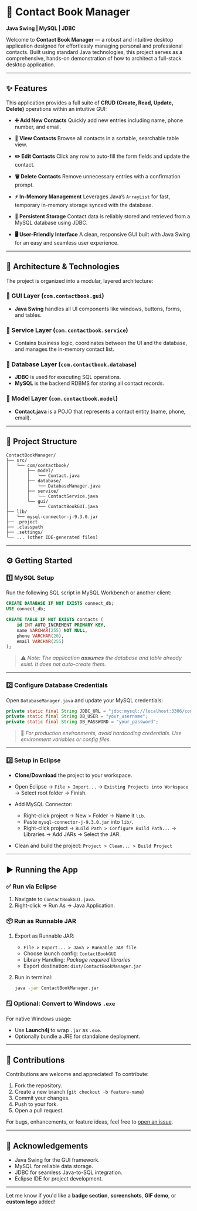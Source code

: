 # 📒 Contact Book Manager

**Java Swing | MySQL | JDBC**

Welcome to **Contact Book Manager** — a robust and intuitive desktop application designed for effortlessly managing personal and professional contacts. Built using standard Java technologies, this project serves as a comprehensive, hands-on demonstration of how to architect a full-stack desktop application.

---

## ✨ Features

This application provides a full suite of **CRUD (Create, Read, Update, Delete)** operations within an intuitive GUI:

* **➕ Add New Contacts**
  Quickly add new entries including name, phone number, and email.

* **👀 View Contacts**
  Browse all contacts in a sortable, searchable table view.

* **✏️ Edit Contacts**
  Click any row to auto-fill the form fields and update the contact.

* **🗑️ Delete Contacts**
  Remove unnecessary entries with a confirmation prompt.

* **⚡ In-Memory Management**
  Leverages Java’s `ArrayList` for fast, temporary in-memory storage synced with the database.

* **💾 Persistent Storage**
  Contact data is reliably stored and retrieved from a MySQL database using JDBC.

* **🖥️ User-Friendly Interface**
  A clean, responsive GUI built with Java Swing for an easy and seamless user experience.

---

## 🧱 Architecture & Technologies

The project is organized into a modular, layered architecture:

### 🔹 GUI Layer (`com.contactbook.gui`)

* **Java Swing** handles all UI components like windows, buttons, forms, and tables.

### 🔹 Service Layer (`com.contactbook.service`)

* Contains business logic, coordinates between the UI and the database, and manages the in-memory contact list.

### 🔹 Database Layer (`com.contactbook.database`)

* **JDBC** is used for executing SQL operations.
* **MySQL** is the backend RDBMS for storing all contact records.

### 🔹 Model Layer (`com.contactbook.model`)

* **Contact.java** is a POJO that represents a contact entity (name, phone, email).

---

## 📁 Project Structure

```plaintext
ContactBookManager/
├── src/
│   └── com/contactbook/
│       ├── model/
│       │   └── Contact.java
│       ├── database/
│       │   └── DatabaseManager.java
│       ├── service/
│       │   └── ContactService.java
│       └── gui/
│           └── ContactBookGUI.java
├── lib/
│   └── mysql-connector-j-9.3.0.jar
├── .project
├── .classpath
├── .settings/
└── ... (other IDE-generated files)
```

---

## ⚙️ Getting Started

### 1️⃣ MySQL Setup

Run the following SQL script in MySQL Workbench or another client:

```sql
CREATE DATABASE IF NOT EXISTS connect_db;
USE connect_db;

CREATE TABLE IF NOT EXISTS contacts (
    id INT AUTO_INCREMENT PRIMARY KEY,
    name VARCHAR(255) NOT NULL,
    phone VARCHAR(20),
    email VARCHAR(255)
);
```

> ⚠️ *Note: The application **assumes** the database and table already exist. It does not auto-create them.*

---

### 2️⃣ Configure Database Credentials

Open `DatabaseManager.java` and update your MySQL credentials:

```java
private static final String JDBC_URL = "jdbc:mysql://localhost:3306/connect_db?useSSL=false&serverTimezone=UTC";
private static final String DB_USER = "your_username";
private static final String DB_PASSWORD = "your_password";
```

> 🔐 *For production environments, avoid hardcoding credentials. Use environment variables or config files.*

---

### 3️⃣ Setup in Eclipse

* **Clone/Download** the project to your workspace.
* Open Eclipse → `File > Import...` → `Existing Projects into Workspace` → Select root folder → Finish.
* Add MySQL Connector:

  * Right-click project → New > Folder → Name it `lib`.
  * Paste `mysql-connector-j-9.3.0.jar` into `lib/`.
  * Right-click project → `Build Path > Configure Build Path...` → Libraries → Add JARs → Select the JAR.
* Clean and build the project:
  `Project > Clean... > Build Project`

---

## ▶️ Running the App

### ✅ Run via Eclipse

1. Navigate to `ContactBookGUI.java`.
2. Right-click → Run As → Java Application.

### 📦 Run as Runnable JAR

1. Export as Runnable JAR:

   * `File > Export... > Java > Runnable JAR file`
   * Choose launch config: `ContactBookGUI`
   * Library Handling: *Package required libraries*
   * Export destination: `dist/ContactBookManager.jar`
2. Run in terminal:

   ```bash
   java -jar ContactBookManager.jar
   ```

### 🪟 Optional: Convert to Windows `.exe`

For native Windows usage:

* Use **Launch4j** to wrap `.jar` as `.exe`.
* Optionally bundle a JRE for standalone deployment.

---

## 🤝 Contributions

Contributions are welcome and appreciated!
To contribute:

1. Fork the repository.
2. Create a new branch (`git checkout -b feature-name`)
3. Commit your changes.
4. Push to your fork.
5. Open a pull request.

For bugs, enhancements, or feature ideas, feel free to [open an issue](https://github.com/your-username/ContactBookManager/issues).

---

## 🙌 Acknowledgements

* Java Swing for the GUI framework.
* MySQL for reliable data storage.
* JDBC for seamless Java-to-SQL integration.
* Eclipse IDE for project development.

---

Let me know if you'd like a **badge section**, **screenshots**, **GIF demo**, or **custom logo** added!

